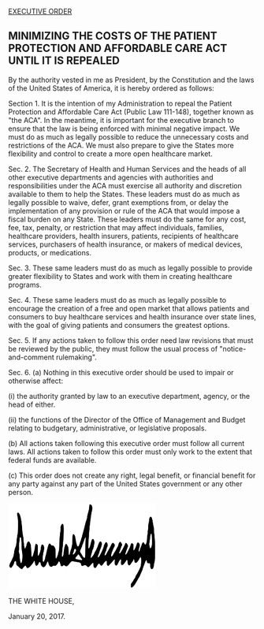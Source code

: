 [EXECUTIVE ORDER](https://www.whitehouse.gov/the-press-office/2017/01/2/executive-order-minimizing-economic-burden-patient-protection-and "Original order on whitehouse.gov")

MINIMIZING THE COSTS OF THE PATIENT PROTECTION AND AFFORDABLE CARE ACT UNTIL IT IS REPEALED
--

By the authority vested in me as President, by the Constitution and the laws of the United States of America, it is hereby ordered as follows:

Section 1. It is the intention of my Administration to repeal the Patient Protection and Affordable Care Act (Public Law 111-148), together known as "the ACA". In the meantime, it is important for the executive branch to ensure that the law is being enforced with minimal negative impact. We must do as much as legally possible to reduce the unnecessary costs and restrictions of the ACA. We must also prepare to give the States more flexibility and control to create a more open healthcare market.

Sec. 2. The Secretary of Health and Human Services and the heads of all other executive departments and agencies with authorities and responsibilities under the ACA must exercise all authority and discretion available to them to help the States. These leaders must do as much as legally possible to waive, defer, grant exemptions from, or delay the implementation of any provision or rule of the ACA that would impose a fiscal burden on any State. These leaders must do the same for any cost, fee, tax, penalty, or restriction that may affect individuals, families, healthcare providers, health insurers, patients, recipients of healthcare services, purchasers of health insurance, or makers of medical devices, products, or medications.

Sec. 3. These same leaders must do as much as legally possible to provide greater flexibility to States and work with them in creating healthcare programs.

Sec. 4. These same leaders must do as much as legally possible to encourage the creation of a free and open market that allows patients and consumers to buy healthcare services and health insurance over state lines, with the goal of giving patients and consumers the greatest options.

Sec. 5. If any actions taken to follow this order need law revisions that must be reviewed by the public, they must follow the usual process of  "notice-and-comment rulemaking".

Sec. 6. (a) Nothing in this executive order should be used to impair or otherwise affect:

(i) the authority granted by law to an executive department, agency, or the head of either.

(ii) the functions of the Director of the Office of Management and Budget relating to budgetary, administrative, or legislative proposals.

(b) All actions taken following this executive order must follow all current laws. All actions taken to follow this order must only work to the extent that federal funds are available.

(c) This order does not create any right, legal benefit, or financial benefit for any party against any part of the United States government or any other person.



![DONALD J. TRUMP](./signature.png)

THE WHITE HOUSE,

January 20, 2017.
